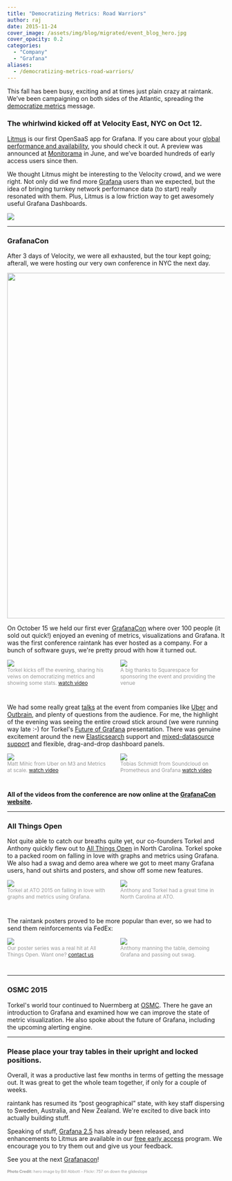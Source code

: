 ```yaml
---
title: "Democratizing Metrics: Road Warriors"
author: raj
date: 2015-11-24
cover_image: /assets/img/blog/migrated/event_blog_hero.jpg
cover_opacity: 0.2
categories:
  - "Company"
  - "Grafana"
aliases:
  - /democratizing-metrics-road-warriors/
---
```


This fall has been busy, exciting and at times just plain crazy at raintank. We’ve been campaigning on both sides of the Atlantic, spreading the [democratize metrics](https://blog.raintank.io/democratize-metrics-sounds-interesting-but-what-does-it-mean/) message.

### The whirlwind kicked off at Velocity East, NYC on Oct 12.

[Litmus](http://raintank.io) is our first OpenSaaS app for Grafana. If you care about your [global performance and availability](https://blog.raintank.io/litmus-insights-diagnosing-human-fail/), you should check it out. A preview was announced at [Monitorama](http://monitorama.com) in June, and we’ve boarded hundreds of early access users since then.

We thought Litmus might be interesting to the Velocity crowd, and we were right. Not only did we find more <a href="http://grafana.org" target="_blank">Grafana</a> users than we expected, but the idea of bringing turnkey network performance data (to start) really resonated with them. Plus, Litmus is a low friction way to get awesomely useful Grafana Dashboards.

![](/assets/img/blog/migrated/velocity-booth-1.jpg)

<hr/>

### GrafanaCon
After 3 days of Velocity, we were all exhausted, but the tour kept going; afterall, we were hosting our very own conference in NYC the next day.

<img src="/assets/img/blog/migrated/grafanacon.png" width="800">

On October 15 we held our first ever [GrafanaCon](http://grafanacon.org) where over 100 people (it sold out quick!) enjoyed an evening of metrics, visualizations and Grafana. It was the first conference raintank has ever hosted as a company. For a bunch of software guys, we're pretty proud with how it turned out.

<div style="margin-bottom: 40px;">
	<div style="width: 48%; display: inline-block;">
		<img src="/assets/img/blog/migrated/kickoff.jpg"><br>
    <span style="color: #999; font-size: 85%;">Torkel kicks off the evening, sharing his veiws on democratizing metrics and showing some stats. <a href="https://www.youtube.com/watch?v=b2mFBj1CkdY" target="_blank">watch video</a></span>
  </div>
  <div style="width: 48%; display: inline-block; float:right;">
	  <img src="/assets/img/blog/migrated/posterboards.jpg"><br>
    <span style="color: #999; font-size: 85%">A big thanks to Squarespace 		for sponsoring the event and providing the venue</span>
  </div>
  <br class="clearfix" />
</div>

We had some really great <a href="https://www.youtube.com/watch?v=b2mFBj1CkdY&list=PLDGkOdUX1Ujqc7X4ci07RtqTxGNSBX9uG" target="_blank">talks</a> at the event from companies like <a href="https://www.youtube.com/watch?v=89H48IwFeV4" target="_blank">Uber</a> and <a href="https://www.youtube.com/watch?v=yG5iqtg6MGE" target="_blank">Outbrain</a>, and plenty of questions from the audience. For me, the highlight of the evening was seeing the entire crowd stick around (we were running way late :-) for Torkel's <a href="https://www.youtube.com/watch?v=OWlZzh-R_JM" target="_blank">Future of Grafana</a> presentation. There was genuine excitement around the new <a href="http://docs.grafana.org/datasources/elasticsearch/" target="-blank">Elasticsearch</a> support and <a href="http://docs.grafana.org/datasources/overview/" target="-blank">mixed-datasource support</a> and flexible, drag-and-drop dashboard panels.

<div style="margin-bottom: 40px;">
	<div style="width: 48%; display: inline-block;">
		<img src="/assets/img/blog/migrated/matt_mihic.jpg"><br>
    <span style="color: #999; font-size: 85%">Matt Mihic from Uber on M3 and Metrics at scale.  <a href="https://www.youtube.com/watch?v=89H48IwFeV4" target="_blank">watch video</a></span>
	</div>
  <div style="width: 48%; display: inline-block; float:right;">
    <img src="/assets/img/blog/migrated/tobias_schmidt.jpg"><br>
    <span style="color: #999; font-size: 85%">Tobias Schmidt from Soundcloud on Prometheus and Grafana <a href="https://www.youtube.com/watch?v=cXVI08iEu60" target="_blank">watch video</a></span>
  </div>
  <br class="clearfix" />
</div>


**All of the videos from the conference are now online at the [GrafanaCon website](http://www.grafanacon.org).**

<hr />

### All Things Open
Not quite able to catch our breaths quite yet, our co-founders Torkel and Anthony quickly flew out to [All Things Open](http://allthingsopen.org/) in North Carolina. Torkel spoke to a packed room on falling in love with graphs and metrics using Grafana. We also had a swag and demo area where we got to meet many Grafana users, hand out shirts and posters, and show off some new features.

<div style="margin-bottom: 40px;">
	<div style="width: 48%; display: inline-block;">
		<img src="/assets/img/blog/migrated/torkel_ato_talk-1.jpg"><br>
    <span style="color: #999; font-size: 85%;">Torkel at ATO 2015 on falling in love with graphs and metrics using Grafana.</span>
	</div>
  <div style="width: 48%; display: inline-block; float:right;">
		<img src="/assets/img/blog/migrated/ato15_1-png-large-1.jpg"><br>
    <span style="color: #999; font-size: 85%">Anthony and Torkel had a great time in North Carolina at ATO.</span>
  </div>
  <br class="clearfix" />
</div>

The raintank posters proved to be more popular than ever, so we had to send them reinforcements via FedEx:

<div style="margin-bottom: 40px;">
	<div style="width: 48%; display: inline-block;">
    <img src="/assets/img/blog/migrated/posters-jpg-large-1.jpg"><br>
    <span style="color: #999; font-size: 85%;">Our poster series was a real hit at All Things Open. Want one? <a href="mailto:hello@raintank.io">contact us</a></span>
	</div>
  <div style="width: 48%; display: inline-block; float:right;">
    <img src="/assets/img/blog/migrated/anthony_ato_table-1.jpg"><br>
    <span style="color: #999; font-size: 85%">Anthony manning the table, demoing Grafana and passing out swag.</span>
  </div>
  <br class="clearfix" />
</div>

<hr />

### OSMC 2015

Torkel's world tour continued to Nuermberg at [OSMC](https://www.netways.de/en/events_trainings/osmc/overview/). There he gave an introduction to Grafana and examined how we can improve the state of metric visualization. He also spoke about the future of Grafana, including the upcoming alerting engine.

<hr />

### Please place your tray tables in their upright and locked positions.

Overall, it was a productive last few months in terms of getting the message out. It was great to get the whole team together, if only for a couple of weeks.

raintank has resumed its “post geographical” state, with key staff dispersing to Sweden, Australia, and New Zealand. We're excited to dive back into actually building stuff.

Speaking of stuff, [Grafana 2.5](http://grafana.org/download) has already been released, and enhancements to Litmus are available in our [free early access](http://raintank.io) program. We encourage you to try them out and give us your feedback.

See you at the next <a href="http://grafanacon.org">Grafanacon</a>!

<span style="font-size:65%; color:#999;"><Strong>Photo Credit:</strong> hero image by Bill Abbott - Flickr: 757 on down the glideslope</span>
